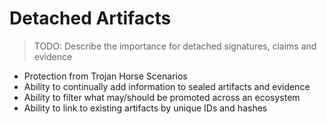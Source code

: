 # Detached Artifacts

> TODO: Describe the importance for detached signatures, claims and evidence

- Protection from Trojan Horse Scenarios
- Ability to continually add information to sealed artifacts and evidence
- Ability to filter what may/should be promoted across an ecosystem
- Ability to link to existing artifacts by unique IDs and hashes